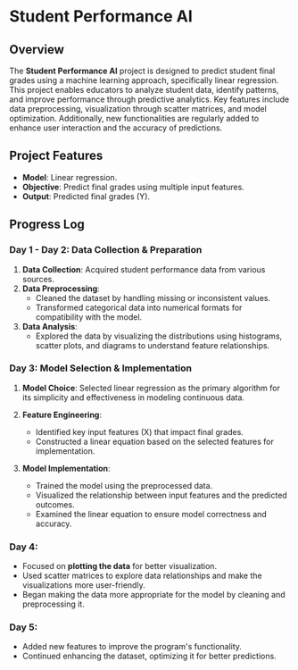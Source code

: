 # Student Performance AI

## Overview

The **Student Performance AI** project is designed to predict student final grades using a machine learning approach, specifically linear regression. This project enables educators to analyze student data, identify patterns, and improve performance through predictive analytics. Key features include data preprocessing, visualization through scatter matrices, and model optimization. Additionally, new functionalities are regularly added to enhance user interaction and the accuracy of predictions.

## Project Features
- **Model**: Linear regression.
- **Objective**: Predict final grades using multiple input features.
- **Output**: Predicted final grades (Y).

## Progress Log

### Day 1 - Day 2: Data Collection & Preparation
1. **Data Collection**: Acquired student performance data from various sources.
2. **Data Preprocessing**:
   - Cleaned the dataset by handling missing or inconsistent values.
   - Transformed categorical data into numerical formats for compatibility with the model.
3. **Data Analysis**:
   - Explored the data by visualizing the distributions using histograms, scatter plots, and diagrams to understand feature relationships.
   
### Day 3: Model Selection & Implementation
1. **Model Choice**: Selected linear regression as the primary algorithm for its simplicity and effectiveness in modeling continuous data.
2. **Feature Engineering**:
   - Identified key input features (X) that impact final grades.
   - Constructed a linear equation based on the selected features for implementation.
   
3. **Model Implementation**:
   - Trained the model using the preprocessed data.
   - Visualized the relationship between input features and the predicted outcomes.
   - Examined the linear equation to ensure model correctness and accuracy.

### Day 4:
- Focused on **plotting the data** for better visualization.
- Used scatter matrices to explore data relationships and make the visualizations more user-friendly.
- Began making the data more appropriate for the model by cleaning and preprocessing it.

### Day 5:
- Added new features to improve the program's functionality.
- Continued enhancing the dataset, optimizing it for better predictions.



